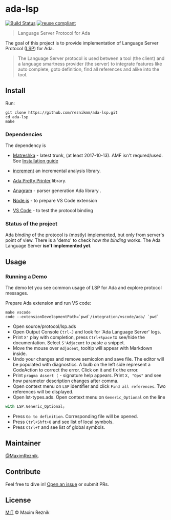 ada-lsp
=======

[![Build Status](https://travis-ci.org/reznikmm/ada-lsp.svg?branch=master)](https://travis-ci.org/reznikmm/ada-lsp)
[![reuse compliant](https://img.shields.io/badge/reuse-compliant-green.svg)](https://reuse.software/)

> Language Server Protocol for Ada

The goal of this project is to provide implementation of Language Server
Protocol ([LSP](https://github.com/Microsoft/language-server-protocol))
for Ada.

> The Language Server protocol is used between a tool (the client) and
> a language smartness provider (the server) to integrate features like
> auto complete, goto definition, find all references and alike into
> the tool.

## Install

Run:
```
git clone https://github.com/reznikmm/ada-lsp.git
cd ada-lsp
make
```

### Dependencies

The dependency is
* [Matreshka](https://github.com/reznikmm/matreshka) - latest trunk,
  (at least 2017-10-13). AMF isn't requred/used.
  See [Installation guide](http://forge.ada-ru.org/matreshka/wiki/Guide)

* [increment](https://github.com/reznikmm/increment)
  an incremental analysis library.
* [Ada Pretty Printer](https://github.com/reznikmm/ada-pretty) library.
* [Anagram](https://github.com/reznikmm/anagram) - parser generation Ada
  library .

* [Node.js](https://nodejs.org) - to prepare VS Code extension
* [VS Code](https://code.visualstudio.com) - to test the protocol binding

### Status of the project

Ada *binding* of the protocol is (mostly) implemented, but only from server's
point of view.
There is a 'demo' to check how *the binding* works.
The Ada Language Server **isn't implemented yet**.

## Usage
### Running a Demo

The demo let you see common usage of LSP for Ada and explore protocol messages.

Prepare Ada extension and run VS code:
```
make vscode
code --extensionDevelopmentPath=`pwd`/integration/vscode/ada/ `pwd`
```

* Open source/protocol/lsp.ads
* Open Output Console `Ctrl-J` and look for 'Ada Language Server' logs.
* Print `X'` play with completion, press `Ctrl+Space` to see/hide the
documentation.
Select `S'Adjacent` to paste a snippet.
* Move the mouse over `Adjacent`, tooltip will appear with Markdown inside.
* Undo your changes and remove semicolon and save file.
The editor will be populated with diagnostics.
A bulb on the left side represent a CodeAction to correct the error.
Click on it and fix the error.
* Print `pragma Assert (` - signature help appears. Print `X, "Ops"` and see
how parameter description changes after comma.
* Open context menu on `LSP` identifier and click `Find all references`.
Two references will be displayed.
* Open lst-types.ads. Open context menu on `Generic_Optional` on the line
```ada
with LSP.Generic_Optional;
```
* Press `Go to definition`. Corresponding file will be opened.
* Press `Ctrl+Shft+O` and see list of local symbols.
* Press `Ctrl+T` and see list of global symbols.

## Maintainer

[@MaximReznik](https://github.com/reznikmm).

## Contribute

Feel free to dive in!
[Open an issue](https://github.com/reznikmm/ada-lsp/issues/new) or submit PRs.

## License

[MIT](LICENSE) © Maxim Reznik
